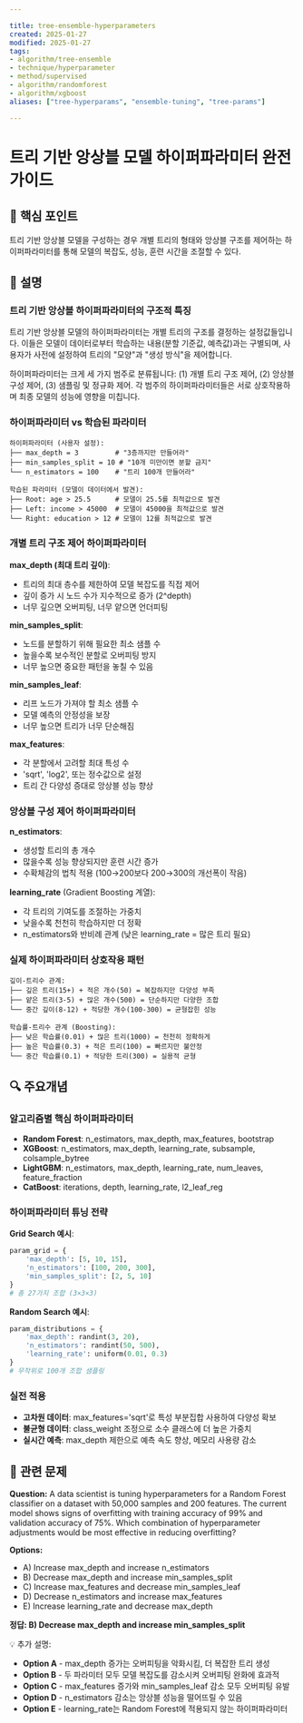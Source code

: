 ```yaml
---

title: tree-ensemble-hyperparameters
created: 2025-01-27
modified: 2025-01-27
tags:
- algorithm/tree-ensemble
- technique/hyperparameter
- method/supervised
- algorithm/randomforest
- algorithm/xgboost
aliases: ["tree-hyperparams", "ensemble-tuning", "tree-params"]

---
```


# 트리 기반 앙상블 모델 하이퍼파라미터 완전 가이드

## 🎯 핵심 포인트

트리 기반 앙상블 모델을 구성하는 경우 개별 트리의 형태와 앙상블 구조를 제어하는 하이퍼파라미터를 통해 모델의 복잡도, 성능, 훈련 시간을 조절할 수 있다.

## 📝 설명

### 트리 기반 앙상블 하이퍼파라미터의 구조적 특징

트리 기반 앙상블 모델의 하이퍼파라미터는 개별 트리의 구조를 결정하는 설정값들입니다. 이들은 모델이 데이터로부터 학습하는 내용(분할 기준값, 예측값)과는 구별되며, 사용자가 사전에 설정하여 트리의 "모양"과 "생성 방식"을 제어합니다.

하이퍼파라미터는 크게 세 가지 범주로 분류됩니다: (1) 개별 트리 구조 제어, (2) 앙상블 구성 제어, (3) 샘플링 및 정규화 제어. 각 범주의 하이퍼파라미터들은 서로 상호작용하며 최종 모델의 성능에 영향을 미칩니다.

### 하이퍼파라미터 vs 학습된 파라미터

```
하이퍼파라미터 (사용자 설정):
├── max_depth = 3         # "3층까지만 만들어라"
├── min_samples_split = 10 # "10개 미만이면 분할 금지"
└── n_estimators = 100    # "트리 100개 만들어라"

학습된 파라미터 (모델이 데이터에서 발견):
├── Root: age > 25.5      # 모델이 25.5를 최적값으로 발견
├── Left: income > 45000  # 모델이 45000을 최적값으로 발견  
└── Right: education > 12 # 모델이 12를 최적값으로 발견
```

### 개별 트리 구조 제어 하이퍼파라미터

**max_depth (최대 트리 깊이)**:
- 트리의 최대 층수를 제한하여 모델 복잡도를 직접 제어
- 깊이 증가 시 노드 수가 지수적으로 증가 (2^depth)
- 너무 깊으면 오버피팅, 너무 얕으면 언더피팅

**min_samples_split**:
- 노드를 분할하기 위해 필요한 최소 샘플 수
- 높을수록 보수적인 분할로 오버피팅 방지
- 너무 높으면 중요한 패턴을 놓칠 수 있음

**min_samples_leaf**:
- 리프 노드가 가져야 할 최소 샘플 수
- 모델 예측의 안정성을 보장
- 너무 높으면 트리가 너무 단순해짐

**max_features**:
- 각 분할에서 고려할 최대 특성 수
- 'sqrt', 'log2', 또는 정수값으로 설정
- 트리 간 다양성 증대로 앙상블 성능 향상

### 앙상블 구성 제어 하이퍼파라미터

**n_estimators**:
- 생성할 트리의 총 개수
- 많을수록 성능 향상되지만 훈련 시간 증가
- 수확체감의 법칙 적용 (100→200보다 200→300의 개선폭이 작음)

**learning_rate** (Gradient Boosting 계열):
- 각 트리의 기여도를 조절하는 가중치
- 낮을수록 천천히 학습하지만 더 정확
- n_estimators와 반비례 관계 (낮은 learning_rate = 많은 트리 필요)

### 실제 하이퍼파라미터 상호작용 패턴

```
깊이-트리수 관계:
├── 깊은 트리(15+) + 적은 개수(50) = 복잡하지만 다양성 부족
├── 얕은 트리(3-5) + 많은 개수(500) = 단순하지만 다양한 조합
└── 중간 깊이(8-12) + 적당한 개수(100-300) = 균형잡힌 성능

학습률-트리수 관계 (Boosting):
├── 낮은 학습률(0.01) + 많은 트리(1000) = 천천히 정확하게
├── 높은 학습률(0.3) + 적은 트리(100) = 빠르지만 불안정
└── 중간 학습률(0.1) + 적당한 트리(300) = 실용적 균형
```

## 🔍 주요개념

### 알고리즘별 핵심 하이퍼파라미터

- **Random Forest**: n_estimators, max_depth, max_features, bootstrap
- **XGBoost**: n_estimators, max_depth, learning_rate, subsample, colsample_bytree
- **LightGBM**: n_estimators, max_depth, learning_rate, num_leaves, feature_fraction
- **CatBoost**: iterations, depth, learning_rate, l2_leaf_reg

### 하이퍼파라미터 튜닝 전략

**Grid Search 예시**:
```python
param_grid = {
    'max_depth': [5, 10, 15],
    'n_estimators': [100, 200, 300],
    'min_samples_split': [2, 5, 10]
}
# 총 27가지 조합 (3×3×3)
```

**Random Search 예시**:
```python
param_distributions = {
    'max_depth': randint(3, 20),
    'n_estimators': randint(50, 500),
    'learning_rate': uniform(0.01, 0.3)
}
# 무작위로 100개 조합 샘플링
```

### 실전 적용

- **고차원 데이터**: max_features='sqrt'로 특성 부분집합 사용하여 다양성 확보
- **불균형 데이터**: class_weight 조정으로 소수 클래스에 더 높은 가중치
- **실시간 예측**: max_depth 제한으로 예측 속도 향상, 메모리 사용량 감소

## 📝 관련 문제

**Question:** A data scientist is tuning hyperparameters for a Random Forest classifier on a dataset with 50,000 samples and 200 features. The current model shows signs of overfitting with training accuracy of 99% and validation accuracy of 75%. Which combination of hyperparameter adjustments would be most effective in reducing overfitting?

**Options:**

- A) Increase max_depth and increase n_estimators
- B) Decrease max_depth and increase min_samples_split  
- C) Increase max_features and decrease min_samples_leaf
- D) Decrease n_estimators and increase max_features
- E) Increase learning_rate and decrease max_depth

**정답: B) Decrease max_depth and increase min_samples_split**

💡 추가 설명:

- **Option A** - max_depth 증가는 오버피팅을 악화시킴, 더 복잡한 트리 생성
- **Option B** - 두 파라미터 모두 모델 복잡도를 감소시켜 오버피팅 완화에 효과적
- **Option C** - max_features 증가와 min_samples_leaf 감소 모두 오버피팅 유발
- **Option D** - n_estimators 감소는 앙상블 성능을 떨어뜨릴 수 있음
- **Option E** - learning_rate는 Random Forest에 적용되지 않는 하이퍼파라미터